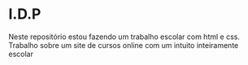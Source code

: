 # I.D.P
Neste repositório estou fazendo um trabalho escolar com html e css. 
Trabalho sobre um site de cursos online com um intuito inteiramente  escolar 
